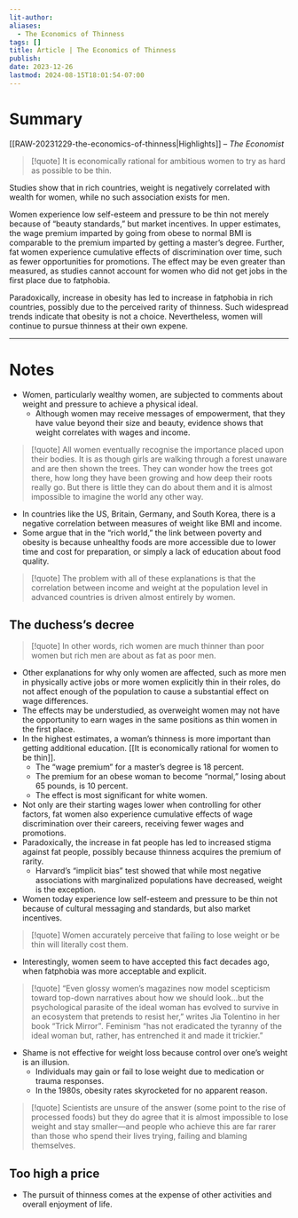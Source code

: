```yaml
---
lit-author: 
aliases:
  - The Economics of Thinness
tags: []
title: Article | The Economics of Thinness
publish: 
date: 2023-12-26
lastmod: 2024-08-15T18:01:54-07:00
---
```

# Summary

[[RAW-20231229-the-economics-of-thinness|Highlights]] – *The Economist*

> [!quote]
> It is economically rational for ambitious women to try as hard as possible to be thin.

Studies show that in rich countries, weight is negatively correlated with wealth for women, while no such association exists for men.

Women experience low self-esteem and pressure to be thin not merely because of “beauty standards,” but market incentives. In upper estimates, the wage premium imparted by going from obese to normal BMI is comparable to the premium imparted by getting a master’s degree. Further, fat women experience cumulative effects of discrimination over time, such as fewer opportunities for promotions. The effect may be even greater than measured, as studies cannot account for women who did not get jobs in the first place due to fatphobia.

Paradoxically, increase in obesity has led to increase in fatphobia in rich countries, possibly due to the perceived rarity of thinness. Such widespread trends indicate that obesity is not a choice. Nevertheless, women will continue to pursue thinness at their own expene.

---
# Notes

- Women, particularly wealthy women, are subjected to comments about weight and pressure to achieve a physical ideal.
	- Although women may receive messages of empowerment, that they have value beyond their size and beauty, evidence shows that weight correlates with wages and income.

>[!quote]
>All women eventually recognise the importance placed upon their bodies. It is as though girls are walking through a forest unaware and are then shown the trees. They can wonder how the trees got there, how long they have been growing and how deep their roots really go. But there is little they can do about them and it is almost impossible to imagine the world any other way.

- In countries like the US, Britain, Germany, and South Korea, there is a negative correlation between measures of weight like BMI and income.
- Some argue that in the “rich world,” the link between poverty and obesity is because unhealthy foods are more accessible due to lower time and cost for preparation, or simply a lack of education about food quality.

> [!quote]
> The problem with all of these explanations is that the correlation between income and weight at the population level in advanced countries is driven almost entirely by women.
## The duchess’s decree

>[!quote]
>In other words, rich women are much thinner than poor women but rich men are about as fat as poor men.

- Other explanations for why only women are affected, such as more men in physically active jobs or more women explicitly thin in their roles, do not affect enough of the population to cause a substantial effect on wage differences.
- The effects may be understudied, as overweight women may not have the opportunity to earn wages in the same positions as thin women in the first place.
- In the highest estimates, a woman’s thinness is more important than getting additional education. [[It is economically rational for women to be thin]].
	- The “wage premium” for a master’s degree is 18 percent.
	- The premium for an obese woman to become “normal,” losing about 65 pounds, is 10 percent.
	- The effect is most significant for white women.
- Not only are their starting wages lower when controlling for other factors, fat women also experience cumulative effects of wage discrimination over their careers, receiving fewer wages and promotions.
- Paradoxically, the increase in fat people has led to increased stigma against fat people, possibly because thinness acquires the premium of rarity.
	- Harvard’s “implicit bias” test showed that while most negative associations with marginalized populations have decreased, weight is the exception.
- Women today experience low self-esteem and pressure to be thin not because of cultural messaging and standards, but also market incentives.

>[!quote]
>Women accurately perceive that failing to lose weight or be thin will literally cost them.

- Interestingly, women seem to have accepted this fact decades ago, when fatphobia was more acceptable and explicit.

>[!quote]
>“Even glossy women’s magazines now model scepticism toward top-down narratives about how we should look…but the psychological parasite of the ideal woman has evolved to survive in an ecosystem that pretends to resist her,” writes Jia Tolentino in her book “Trick Mirror”_._ Feminism “has not eradicated the tyranny of the ideal woman but, rather, has entrenched it and made it trickier.”

- Shame is not effective for weight loss because control over one’s weight is an illusion.
	- Individuals may gain or fail to lose weight due to medication or trauma responses.
	- In the 1980s, obesity rates skyrocketed for no apparent reason.

>[!quote]
>Scientists are unsure of the answer (some point to the rise of processed foods) but they do agree that it is almost impossible to lose weight and stay smaller—and people who achieve this are far rarer than those who spend their lives trying, failing and blaming themselves.

## Too high a price

- The pursuit of thinness comes at the expense of other activities and overall enjoyment of life.